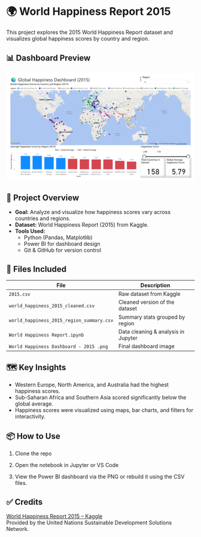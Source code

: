# 🌍 World Happiness Report 2015

This project explores the 2015 World Happiness Report dataset and visualizes global happiness scores by country and region.

## 📊 Dashboard Preview

![Dashboard](World%20Happiness%20Dashboard%20-%202015%20.png)

## 🧠 Project Overview

- **Goal:** Analyze and visualize how happiness scores vary across countries and regions.
- **Dataset:** World Happiness Report (2015) from Kaggle.
- **Tools Used:** 
  - Python (Pandas, Matplotlib)
  - Power BI for dashboard design
  - Git & GitHub for version control

## 📁 Files Included

| File | Description |
|------|-------------|
| `2015.csv` | Raw dataset from Kaggle |
| `world_happiness_2015_cleaned.csv` | Cleaned version of the dataset |
| `world_happiness_2015_region_summary.csv` | Summary stats grouped by region |
| `World Happiness Report.ipynb` | Data cleaning & analysis in Jupyter |
| `World Happiness Dashboard - 2015 .png` | Final dashboard image |

## 🗺️ Key Insights

- Western Europe, North America, and Australia had the highest happiness scores.
- Sub-Saharan Africa and Southern Asia scored significantly below the global average.
- Happiness scores were visualized using maps, bar charts, and filters for interactivity.

## 📦 How to Use

1. Clone the repo  

2. Open the notebook in Jupyter or VS Code  

3. View the Power BI dashboard via the PNG or rebuild it using the CSV files.

## ✅ Credits

[World Happiness Report 2015 – Kaggle](https://www.kaggle.com/datasets/unsdsn/world-happiness)  
Provided by the United Nations Sustainable Development Solutions Network.
